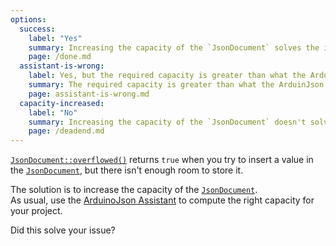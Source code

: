 ```yaml
---
options:
  success:
    label: "Yes"
    summary: Increasing the capacity of the `JsonDocument` solves the issue.
    page: /done.md
  assistant-is-wrong:
    label: Yes, but the required capacity is greater than what the ArduinJson Assistant says.
    summary: The required capacity is greater than what the ArduinJson Assistant says.
    page: assistant-is-wrong.md
  capacity-increased:
    label: "No"
    summary: Increasing the capacity of the `JsonDocument` doesn't solve the issue.
    page: /deadend.md
---
```


[`JsonDocument::overflowed()`](/v6/api/jsondocument/overflowed/) returns `true` when you try to insert a value in the [`JsonDocument`](/v6/api/jsondocument/), but there isn't enough room to store it.

The solution is to increase the capacity of the [`JsonDocument`](/v6/api/jsondocument/).  
As usual, use the [ArduinoJson Assistant](/v6/assistant/) to compute the right capacity for your project.

Did this solve your issue?
